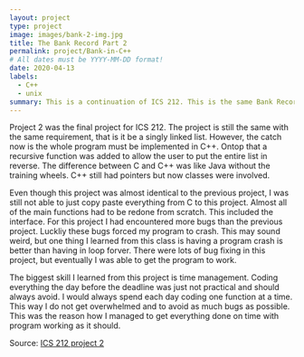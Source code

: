 ```yaml
---
layout: project
type: project
image: images/bank-2-img.jpg
title: The Bank Record Part 2
permalink: project/Bank-in-C++
# All dates must be YYYY-MM-DD format!
date: 2020-04-13
labels:
  - C++
  - unix
summary: This is a continuation of ICS 212. This is the same Bank Record project as in project 1. But this time in C++ with additional functions/features added and new requirements.
---
```


Project 2 was the final project for ICS 212. The project is still the same with the same requirement, that is it be a singly linked list. However, the catch now is the whole program must be implemented in C++. Ontop that a recursive function was added to allow the user to put the entire list in reverse. The difference between C and C++ was like Java without the training wheels. C++ still had pointers but now classes were involved. 

Even though this project was almost identical to the previous project, I was still not able to just copy paste everything from C to this project. Almost all of the main functions had to be redone from scratch. This included the interface. For this project I had encountered more bugs than the previous project. Luckliy these bugs forced my program to crash. This may sound weird, but one thing I learned from this class is having a program crash is better than having in loop forver. There were lots of bug fixing in this project, but eventually I was able to get the program to work.

The biggest skill I learned from this project is time management. Coding everything the day before the deadline was just not practical and should always avoid. I would always spend each day coding one function at a time. This way I do not get overwhelmed and to avoid as much bugs as possible. This was the reason how I managed to get everything done on time with program working as it should.

Source: <a href="https://github.com/buccatm/ICS212-Project-2"><i class="large github icon "></i>ICS 212 project 2</a>
